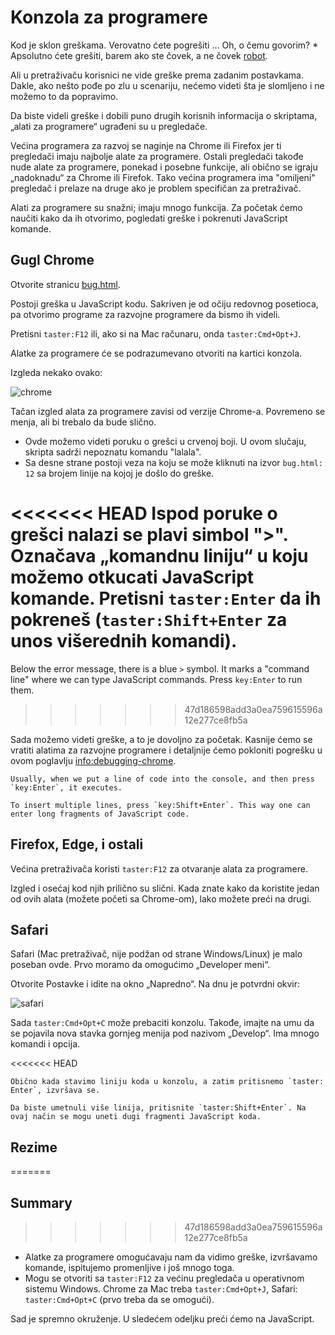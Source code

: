 # Konzola za programere

Kod je sklon greškama. Verovatno ćete pogrešiti ... Oh, o čemu govorim? * Apsolutno ćete grešiti, barem ako ste čovek, a ne čovek [robot](https://en.wikipedia.org/wiki/Bender_(Futurama)).

Ali u pretraživaču korisnici ne vide greške prema zadanim postavkama. Dakle, ako nešto pođe po zlu u scenariju, nećemo videti šta je slomljeno i ne možemo to da popravimo.

Da biste videli greške i dobili puno drugih korisnih informacija o skriptama, „alati za programere“ ugrađeni su u pregledače.

Većina programera za razvoj se naginje na Chrome ili Firefox jer ti pregledači imaju najbolje alate za programere. Ostali pregledači takođe nude alate za programere, ponekad i posebne funkcije, ali obično se igraju „nadoknadu“ za Chrome ili Firefok. Tako većina programera ima "omiljeni" pregledač i prelaze na druge ako je problem specifičan za pretraživač.

Alati za programere su snažni; imaju mnogo funkcija. Za početak ćemo naučiti kako da ih otvorimo, pogledati greške i pokrenuti JavaScript komande.

## Gugl Chrome

Otvorite stranicu [bug.html](bug.html).

Postoji greška u JavaScript kodu. Sakriven je od očiju redovnog posetioca, pa otvorimo programe za razvojne programere da bismo ih videli.

Pretisni `taster:F12` ili, ako si na Mac računaru, onda `taster:Cmd+Opt+J`.

Alatke za programere će se podrazumevano otvoriti na kartici konzola.

Izgleda nekako ovako:

![chrome](chrome.png)

Tačan izgled alata za programere zavisi od verzije Chrome-a. Povremeno se menja, ali bi trebalo da bude slično.

- Ovde možemo videti poruku o grešci u crvenoj boji. U ovom slučaju, skripta sadrži nepoznatu komandu "lalala".
- Sa desne strane postoji veza na koju se može kliknuti na izvor `bug.html: 12` sa brojem linije na kojoj je došlo do greške.

<<<<<<< HEAD
Ispod poruke o grešci nalazi se plavi simbol ">". Označava „komandnu liniju“ u koju možemo otkucati JavaScript komande. Pretisni `taster:Enter` da ih pokreneš (`taster:Shift+Enter` za unos višerednih komandi).
=======
Below the error message, there is a blue `>` symbol. It marks a "command line" where we can type JavaScript commands. Press `key:Enter` to run them.
>>>>>>> 47d186598add3a0ea759615596a12e277ce8fb5a

Sada možemo videti greške, a to je dovoljno za početak. Kasnije ćemo se vratiti alatima za razvojne programere i detaljnije ćemo pokloniti pogrešku u ovom poglavlju <info:debugging-chrome>.

```smart header="Multi-line input"
Usually, when we put a line of code into the console, and then press `key:Enter`, it executes.

To insert multiple lines, press `key:Shift+Enter`. This way one can enter long fragments of JavaScript code.
```

## Firefox, Edge, i ostali

Većina pretraživača koristi `taster:F12` za otvaranje alata za programere.

Izgled i osećaj kod njih prilično su slični. Kada znate kako da koristite jedan od ovih alata (možete početi sa Chrome-om), lako možete preći na drugi.

## Safari

Safari (Mac pretraživač, nije podžan od strane Windows/Linux) je malo poseban ovde. Prvo moramo da omogućimo „Developer meni“.

Otvorite Postavke i idite na okno „Napredno“. Na dnu je potvrdni okvir:

![safari](safari.png)

Sada `taster:Cmd+Opt+C` može prebaciti konzolu. Takođe, imajte na umu da se pojavila nova stavka gornjeg menija pod nazivom „Develop“. Ima mnogo komandi i opcija.

<<<<<<< HEAD
```smart header="Više-linijski ulaz"
Obično kada stavimo liniju koda u konzolu, a zatim pritisnemo `taster: Enter`, izvršava se.

Da biste umetnuli više linija, pritisnite `taster:Shift+Enter`. Na ovaj način se mogu uneti dugi fragmenti JavaScript koda.
```

## Rezime
=======
## Summary
>>>>>>> 47d186598add3a0ea759615596a12e277ce8fb5a

- Alatke za programere omogućavaju nam da vidimo greške, izvršavamo komande, ispitujemo promenljive i još mnogo toga.
- Mogu se otvoriti sa `taster:F12` za većinu pregledača u operativnom sistemu Windows. Chrome za Mac treba `taster:Cmd+Opt+J`, Safari: `taster:Cmd+Opt+C` (prvo treba da se omogući).

Sad je spremno okruženje. U sledećem odeljku preći ćemo na JavaScript.
